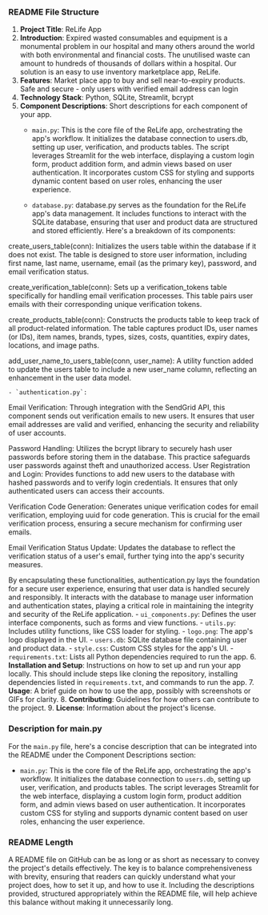 ### README File Structure

1. **Project Title**: ReLife App
2. **Introduction**: Expired wasted consumables and equipment is a monumental problem in our hospital and many others around the world with both environmental and financial costs.  The unutilised waste can amount to hundreds of thousands of dollars within a hospital. Our solution is an easy to use inventory marketplace app, ReLife. 
3. **Features**: Market place app to buy and sell near-to-expiry products. Safe and secure - only users with verified email address can login
4. **Technology Stack**: Python, SQLite, Streamlit, bcrypt
5. **Component Descriptions**: Short descriptions for each component of your app.
    - `main.py`: This is the core file of the ReLife app, orchestrating the app's workflow. It initializes the database connection to users.db, setting up user, verification, and products tables. The script leverages Streamlit for the web interface, displaying a custom login form, product addition form, and admin views based on user authentication. It incorporates custom CSS for styling and supports dynamic content based on user roles, enhancing the user experience.
      
    - `database.py`: database.py serves as the foundation for the ReLife app's data management. It includes functions to interact with the SQLite database, ensuring that user and product data are structured and stored efficiently. Here's a breakdown of its components:

create_users_table(conn): Initializes the users table within the database if it does not exist. The table is designed to store user information, including first name, last name, username, email (as the primary key), password, and email verification status.

create_verification_table(conn): Sets up a verification_tokens table specifically for handling email verification processes. This table pairs user emails with their corresponding unique verification tokens.

create_products_table(conn): Constructs the products table to keep track of all product-related information. The table captures product IDs, user names (or IDs), item names, brands, types, sizes, costs, quantities, expiry dates, locations, and image paths.

add_user_name_to_users_table(conn, user_name): A utility function added to update the users table to include a new user_name column, reflecting an enhancement in the user data model.

    - `authentication.py`: 
Email Verification: Through integration with the SendGrid API, this component sends out verification emails to new users. It ensures that user email addresses are valid and verified, enhancing the security and reliability of user accounts.

Password Handling: Utilizes the bcrypt library to securely hash user passwords before storing them in the database. This practice safeguards user passwords against theft and unauthorized access.
User Registration and Login: Provides functions to add new users to the database with hashed passwords and to verify login credentials. It ensures that only authenticated users can access their accounts.

Verification Code Generation: Generates unique verification codes for email verification, employing uuid for code generation. This is crucial for the email verification process, ensuring a secure mechanism for confirming user emails.

Email Verification Status Update: Updates the database to reflect the verification status of a user's email, further tying into the app's security measures.

By encapsulating these functionalities, authentication.py lays the foundation for a secure user experience, ensuring that user data is handled securely and responsibly. It interacts with the database to manage user information and authentication states, playing a critical role in maintaining the integrity and security of the ReLife application.
    - `ui_components.py`: Defines the user interface components, such as forms and view functions.
    - `utils.py`: Includes utility functions, like CSS loader for styling.
    - `logo.png`: The app's logo displayed in the UI.
    - `users.db`: SQLite database file containing user and product data.
    - `style.css`: Custom CSS styles for the app's UI.
    - `requirements.txt`: Lists all Python dependencies required to run the app.
6. **Installation and Setup**: Instructions on how to set up and run your app locally. This should include steps like cloning the repository, installing dependencies listed in `requirements.txt`, and commands to run the app.
7. **Usage**: A brief guide on how to use the app, possibly with screenshots or GIFs for clarity.
8. **Contributing**: Guidelines for how others can contribute to the project.
9. **License**: Information about the project's license.

### Description for main.py

For the `main.py` file, here's a concise description that can be integrated into the README under the Component Descriptions section:

- `main.py`: This is the core file of the ReLife app, orchestrating the app's workflow. It initializes the database connection to `users.db`, setting up user, verification, and products tables. The script leverages Streamlit for the web interface, displaying a custom login form, product addition form, and admin views based on user authentication. It incorporates custom CSS for styling and supports dynamic content based on user roles, enhancing the user experience.

### README Length

A README file on GitHub can be as long or as short as necessary to convey the project's details effectively. The key is to balance comprehensiveness with brevity, ensuring that readers can quickly understand what your project does, how to set it up, and how to use it. Including the descriptions provided, structured appropriately within the README file, will help achieve this balance without making it unnecessarily long.
